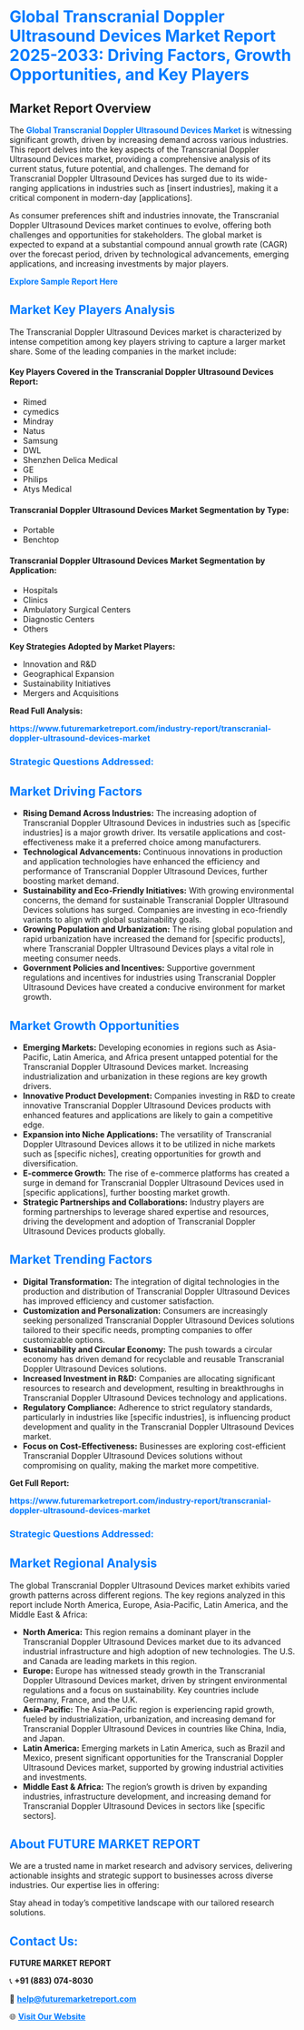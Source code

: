 <h1 style="color: #007BFF;">Global Transcranial Doppler Ultrasound Devices Market Report 2025-2033: Driving Factors, Growth Opportunities, and Key Players</h1>

<section id="overview">
<h2>Market Report Overview</h2>
<p>The <a href="https://www.futuremarketreport.com/industry-report/transcranial-doppler-ultrasound-devices-market" style="color: #007BFF; text-decoration: none;"><strong>Global Transcranial Doppler Ultrasound Devices Market</strong></a> is witnessing significant growth, driven by increasing demand across various industries. This report delves into the key aspects of the Transcranial Doppler Ultrasound Devices market, providing a comprehensive analysis of its current status, future potential, and challenges. The demand for Transcranial Doppler Ultrasound Devices has surged due to its wide-ranging applications in industries such as [insert industries], making it a critical component in modern-day [applications].</p>
<p>As consumer preferences shift and industries innovate, the Transcranial Doppler Ultrasound Devices market continues to evolve, offering both challenges and opportunities for stakeholders. The global market is expected to expand at a substantial compound annual growth rate (CAGR) over the forecast period, driven by technological advancements, emerging applications, and increasing investments by major players.</p>
</section>

<section id="overview">
<p><a href="https://www.futuremarketreport.com/request-sample/reportId=78271" style="color: #007BFF; text-decoration: none;"><strong>Explore Sample Report Here</strong></a></p>
</section>

<section id="key-players">
<h2 style="color: #007BFF;">Market Key Players Analysis</h2>
<p>The Transcranial Doppler Ultrasound Devices market is characterized by intense competition among key players striving to capture a larger market share. Some of the leading companies in the market include:</p>
<h4>Key Players Covered in the Transcranial Doppler Ultrasound Devices Report:</h4>
<ul><li>Rimed</li><li>cymedics</li><li>Mindray</li><li>Natus</li><li>Samsung</li><li>DWL</li><li>Shenzhen Delica Medical</li><li>GE</li><li>Philips</li><li>Atys Medical</li></ul>
<h4>Transcranial Doppler Ultrasound Devices Market Segmentation by Type:</h4>
<ul><li>Portable</li><li>Benchtop</li></ul>

<h4>Transcranial Doppler Ultrasound Devices Market Segmentation by Application:</h4>
<ul><li>Hospitals</li><li>Clinics</li><li>Ambulatory Surgical Centers</li><li>Diagnostic Centers</li><li>Others</li></ul>
<p><strong>Key Strategies Adopted by Market Players:</strong></p>
<ul>
<li>Innovation and R&D</li>
<li>Geographical Expansion</li>
<li>Sustainability Initiatives</li>
<li>Mergers and Acquisitions</li>
</ul>
</section>

<section>
<p><strong>Read Full Analysis: </strong></p><a href="https://www.futuremarketreport.com/industry-report/transcranial-doppler-ultrasound-devices-market" style="color: #007BFF; text-decoration: none;"><strong>https://www.futuremarketreport.com/industry-report/transcranial-doppler-ultrasound-devices-market</strong></a>
<h3 style="color: #007BFF;">Strategic Questions Addressed:</h3>
</section>

<section id="driving-factors">
<h2 style="color: #007BFF;">Market Driving Factors</h2>
<ul>
<li><strong>Rising Demand Across Industries:</strong> The increasing adoption of Transcranial Doppler Ultrasound Devices in industries such as [specific industries] is a major growth driver. Its versatile applications and cost-effectiveness make it a preferred choice among manufacturers.</li>
<li><strong>Technological Advancements:</strong> Continuous innovations in production and application technologies have enhanced the efficiency and performance of Transcranial Doppler Ultrasound Devices, further boosting market demand.</li>
<li><strong>Sustainability and Eco-Friendly Initiatives:</strong> With growing environmental concerns, the demand for sustainable Transcranial Doppler Ultrasound Devices solutions has surged. Companies are investing in eco-friendly variants to align with global sustainability goals.</li>
<li><strong>Growing Population and Urbanization:</strong> The rising global population and rapid urbanization have increased the demand for [specific products], where Transcranial Doppler Ultrasound Devices plays a vital role in meeting consumer needs.</li>
<li><strong>Government Policies and Incentives:</strong> Supportive government regulations and incentives for industries using Transcranial Doppler Ultrasound Devices have created a conducive environment for market growth.</li>
</ul>
</section>

<section id="growth-opportunities">
<h2 style="color: #007BFF;">Market Growth Opportunities</h2>
<ul>
<li><strong>Emerging Markets:</strong> Developing economies in regions such as Asia-Pacific, Latin America, and Africa present untapped potential for the Transcranial Doppler Ultrasound Devices market. Increasing industrialization and urbanization in these regions are key growth drivers.</li>
<li><strong>Innovative Product Development:</strong> Companies investing in R&D to create innovative Transcranial Doppler Ultrasound Devices products with enhanced features and applications are likely to gain a competitive edge.</li>
<li><strong>Expansion into Niche Applications:</strong> The versatility of Transcranial Doppler Ultrasound Devices allows it to be utilized in niche markets such as [specific niches], creating opportunities for growth and diversification.</li>
<li><strong>E-commerce Growth:</strong> The rise of e-commerce platforms has created a surge in demand for Transcranial Doppler Ultrasound Devices used in [specific applications], further boosting market growth.</li>
<li><strong>Strategic Partnerships and Collaborations:</strong> Industry players are forming partnerships to leverage shared expertise and resources, driving the development and adoption of Transcranial Doppler Ultrasound Devices products globally.</li>
</ul>
</section>

<section id="trending-factors">
<h2 style="color: #007BFF;">Market Trending Factors</h2>
<ul>
<li><strong>Digital Transformation:</strong> The integration of digital technologies in the production and distribution of Transcranial Doppler Ultrasound Devices has improved efficiency and customer satisfaction.</li>
<li><strong>Customization and Personalization:</strong> Consumers are increasingly seeking personalized Transcranial Doppler Ultrasound Devices solutions tailored to their specific needs, prompting companies to offer customizable options.</li>
<li><strong>Sustainability and Circular Economy:</strong> The push towards a circular economy has driven demand for recyclable and reusable Transcranial Doppler Ultrasound Devices solutions.</li>
<li><strong>Increased Investment in R&D:</strong> Companies are allocating significant resources to research and development, resulting in breakthroughs in Transcranial Doppler Ultrasound Devices technology and applications.</li>
<li><strong>Regulatory Compliance:</strong> Adherence to strict regulatory standards, particularly in industries like [specific industries], is influencing product development and quality in the Transcranial Doppler Ultrasound Devices market.</li>
<li><strong>Focus on Cost-Effectiveness:</strong> Businesses are exploring cost-efficient Transcranial Doppler Ultrasound Devices solutions without compromising on quality, making the market more competitive.</li>
</ul>
</section>

<section>
<p><strong>Get Full Report: </strong></p><a href="https://www.futuremarketreport.com/industry-report/transcranial-doppler-ultrasound-devices-market" style="color: #007BFF; text-decoration: none;"><strong>https://www.futuremarketreport.com/industry-report/transcranial-doppler-ultrasound-devices-market</strong></a>
<h3 style="color: #007BFF;">Strategic Questions Addressed:</h3>
</section>


<section id="regional-analysis">
<h2 style="color: #007BFF;">Market Regional Analysis</h2>
<p>The global Transcranial Doppler Ultrasound Devices market exhibits varied growth patterns across different regions. The key regions analyzed in this report include North America, Europe, Asia-Pacific, Latin America, and the Middle East & Africa:</p>
<ul>
<li><strong>North America:</strong> This region remains a dominant player in the Transcranial Doppler Ultrasound Devices market due to its advanced industrial infrastructure and high adoption of new technologies. The U.S. and Canada are leading markets in this region.</li>
<li><strong>Europe:</strong> Europe has witnessed steady growth in the Transcranial Doppler Ultrasound Devices market, driven by stringent environmental regulations and a focus on sustainability. Key countries include Germany, France, and the U.K.</li>
<li><strong>Asia-Pacific:</strong> The Asia-Pacific region is experiencing rapid growth, fueled by industrialization, urbanization, and increasing demand for Transcranial Doppler Ultrasound Devices in countries like China, India, and Japan.</li>
<li><strong>Latin America:</strong> Emerging markets in Latin America, such as Brazil and Mexico, present significant opportunities for the Transcranial Doppler Ultrasound Devices market, supported by growing industrial activities and investments.</li>
<li><strong>Middle East & Africa:</strong> The region’s growth is driven by expanding industries, infrastructure development, and increasing demand for Transcranial Doppler Ultrasound Devices in sectors like [specific sectors].</li>
</ul>
</section>

<footer>
<h2 style="color: #007BFF;">About FUTURE MARKET REPORT</h2>
<p>We are a trusted name in market research and advisory services, delivering actionable insights and strategic support to businesses across diverse industries. Our expertise lies in offering:</p>

<p>Stay ahead in today’s competitive landscape with our tailored research solutions.</p>

<h2 style="color: #007BFF;">Contact Us:</h2>
<p><strong>FUTURE MARKET REPORT</strong></p>
<p>📞 <strong>+91 (883) 074-8030</strong></p>
<p>📧 <strong><a href="mailto:help@futuremarketreport.com" style="color: #007BFF;">help@futuremarketreport.com</a></strong></p>
<p>🌐 <strong><a href="https://www.futuremarketreport.com/" style="color: #007BFF;">Visit Our Website</a></strong></p>
</footer>